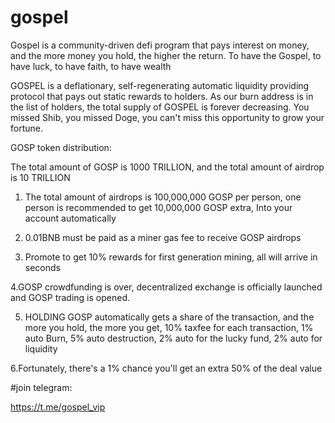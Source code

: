 # gospel
Gospel is a community-driven defi program that pays interest on money, and the more money you hold, the higher the return. To have the Gospel, to have luck, to have faith, to have wealth


GOSPEL is a deflationary, self-regenerating automatic liquidity providing protocol that pays out static rewards to holders. As our burn address is in the list of holders, the total supply of GOSPEL is forever decreasing. You missed Shib, you missed Doge, you can't miss this opportunity to grow your fortune.

GOSP token distribution:

The total amount of GOSP is 1000 TRILLION, and the total amount of airdrop is 10 TRILLION
1. The total amount of airdrops is 100,000,000 GOSP per person, one person is recommended to get 10,000,000 GOSP extra, Into your account automatically

2. 0.01BNB must be paid as a miner gas fee to receive GOSP airdrops

3. Promote to get 10% rewards for first generation mining, all will arrive in seconds

4.GOSP crowdfunding is over, decentralized exchange is officially launched and GOSP trading is opened.

5. HOLDING GOSP automatically gets a share of the transaction, and the more you hold, the more you get, 10% taxfee for each transaction, 1% auto Burn, 5% auto destruction, 2% auto for the lucky fund, 2% auto for liquidity

6.Fortunately, there's a 1% chance you'll get an extra 50% of the deal value


#join telegram:

https://t.me/gospel_vip
